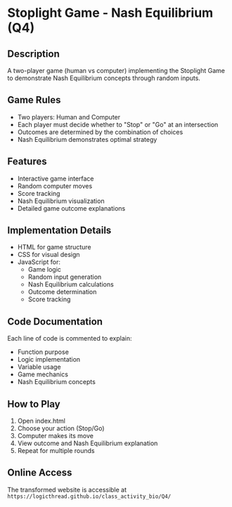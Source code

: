 # Stoplight Game - Nash Equilibrium (Q4)

## Description
A two-player game (human vs computer) implementing the Stoplight Game to demonstrate Nash Equilibrium concepts through random inputs.

## Game Rules
- Two players: Human and Computer
- Each player must decide whether to "Stop" or "Go" at an intersection
- Outcomes are determined by the combination of choices
- Nash Equilibrium demonstrates optimal strategy

## Features
- Interactive game interface
- Random computer moves
- Score tracking
- Nash Equilibrium visualization
- Detailed game outcome explanations

## Implementation Details
- HTML for game structure
- CSS for visual design
- JavaScript for:
  - Game logic
  - Random input generation
  - Nash Equilibrium calculations
  - Outcome determination
  - Score tracking

## Code Documentation
Each line of code is commented to explain:
- Function purpose
- Logic implementation
- Variable usage
- Game mechanics
- Nash Equilibrium concepts

## How to Play
1. Open index.html
2. Choose your action (Stop/Go)
3. Computer makes its move
4. View outcome and Nash Equilibrium explanation
5. Repeat for multiple rounds

## Online Access
The transformed website is accessible at `https://logicthread.github.io/class_activity_bio/Q4/`
